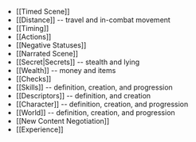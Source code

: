 
- [[Timed Scene]]
- [[Distance]] -- travel and in-combat movement
- [[Timing]]
- [[Actions]]
- [[Negative Statuses]]
- [[Narrated Scene]]
- [[Secret|Secrets]] -- stealth and lying
- [[Wealth]] -- money and items
- [[Checks]]
- [[Skills]] -- definition, creation, and progression
- [[Descriptors]] -- definition, and creation
- [[Character]] -- definition, creation, and progression
- [[World]] -- definition, creation, and progression
- [[New Content Negotiation]]
- [[Experience]]
